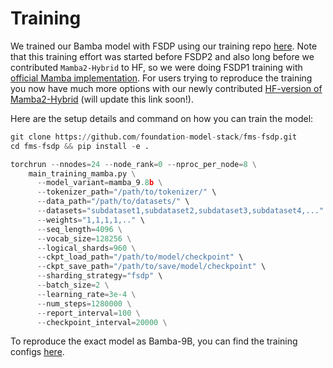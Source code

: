 # Training

We trained our Bamba model with FSDP using our training repo [here](https://github.com/foundation-model-stack/fms-fsdp/tree/main).
Note that this training effort was started before FSDP2 and also long before we contributed
`Mamba2-Hybrid` to HF, so we were doing FSDP1 training with [official Mamba implementation](https://github.com/state-spaces/mamba).
For users trying to reproduce the training you now have much more options with our newly
contributed [HF-version of Mamba2-Hybrid]() (will update this link soon!).

Here are the setup details and command on how you can train the model:

``` python
git clone https://github.com/foundation-model-stack/fms-fsdp.git
cd fms-fsdp && pip install -e .

torchrun --nnodes=24 --node_rank=0 --nproc_per_node=8 \
    main_training_mamba.py \
      --model_variant=mamba_9.8b \
      --tokenizer_path="/path/to/tokenizer/" \
      --data_path="/path/to/datasets/" \
      --datasets="subdataset1,subdataset2,subdataset3,subdataset4,..." \
      --weights="1,1,1,1,.." \
      --seq_length=4096 \
      --vocab_size=128256 \
      --logical_shards=960 \
      --ckpt_load_path="/path/to/model/checkpoint" \
      --ckpt_save_path="/path/to/save/model/checkpoint" \
      --sharding_strategy="fsdp" \
      --batch_size=2 \
      --learning_rate=3e-4 \
      --num_steps=1280000 \
      --report_interval=100 \
      --checkpoint_interval=20000 \
```
To reproduce the exact model as Bamba-9B, you can find the training configs [here](data/README.md).
